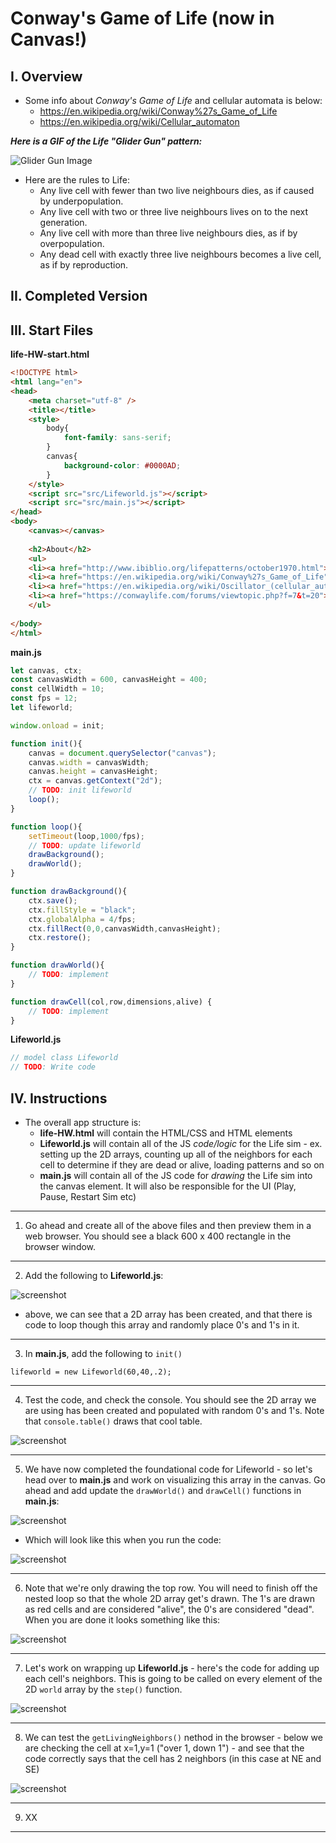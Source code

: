 # Conway's Game of Life (now in Canvas!)

## I. Overview
- Some info about *Conway's Game of Life* and cellular automata is below: 
  - https://en.wikipedia.org/wiki/Conway%27s_Game_of_Life
  - https://en.wikipedia.org/wiki/Cellular_automaton


***Here is a GIF of the Life "Glider Gun" pattern:***

![Glider Gun Image](_images/HW-life-gospers-glider-gun.gif)

- Here are the rules to Life:
  - Any live cell with fewer than two live neighbours dies, as if caused by underpopulation.
  - Any live cell with two or three live neighbours lives on to the next generation.
  - Any live cell with more than three live neighbours dies, as if by overpopulation.
  - Any dead cell with exactly three live neighbours becomes a live cell, as if by reproduction.

## II. Completed Version




## III. Start Files

**life-HW-start.html**

```html
<!DOCTYPE html>
<html lang="en">
<head>
	<meta charset="utf-8" />
	<title></title>
	<style>
		body{
			font-family: sans-serif;
		}
		canvas{
			background-color: #0000AD;
		}
	</style>
	<script src="src/Lifeworld.js"></script>
	<script src="src/main.js"></script>
</head>
<body>
	<canvas></canvas>
	
	<h2>About</h2>
	<ul>
	<li><a href="http://www.ibiblio.org/lifepatterns/october1970.html"><i>MATHEMATICAL GAMES - The fantastic combinations of John Conway's new solitaire game "life"</i></a> by Martin Gardner</li>
	<li><a href="https://en.wikipedia.org/wiki/Conway%27s_Game_of_Life">Wikipedia entry about Conway's Game of Life</a></li>
	<li><a href="https://en.wikipedia.org/wiki/Oscillator_(cellular_automaton)">https://en.wikipedia.org/wiki/Oscillator_(cellular_automaton)</a></li>
	<li><a href="https://conwaylife.com/forums/viewtopic.php?f=7&t=20">https://conwaylife.com/forums/viewtopic.php?f=7&t=20</a></li>
	</ul>
	
</body>
</html>
```

**main.js**

```js
let canvas, ctx;
const canvasWidth = 600, canvasHeight = 400;
const cellWidth = 10;
const fps = 12;
let lifeworld;

window.onload = init;

function init(){
	canvas = document.querySelector("canvas");
	canvas.width = canvasWidth;
	canvas.height = canvasHeight;
	ctx = canvas.getContext("2d");
	// TODO: init lifeworld
	loop();
}

function loop(){
	setTimeout(loop,1000/fps);
	// TODO: update lifeworld
	drawBackground();
	drawWorld();
}

function drawBackground(){
	ctx.save();
	ctx.fillStyle = "black";
	ctx.globalAlpha = 4/fps;
	ctx.fillRect(0,0,canvasWidth,canvasHeight);
	ctx.restore();
}

function drawWorld(){
	// TODO: implement
}

function drawCell(col,row,dimensions,alive) {
	// TODO: implement
}
```

**Lifeworld.js**

```js
// model class Lifeworld
// TODO: Write code
```


## IV. Instructions

- The overall app structure is:
  - **life-HW.html** will contain the HTML/CSS and HTML elements
  - **Lifeworld.js** will contain all of the JS *code/logic* for the Life sim - ex. setting up the 2D arrays, counting up all of the neighbors for each cell to determine if they are dead or alive, loading patterns and so on
  - **main.js** will contain all of the JS code for *drawing* the Life sim into the canvas element. It will also be responsible for the UI (Play, Pause, Restart Sim etc)

<hr>

1) Go ahead and create all of the above files and then preview them in a web browser. You should see a black 600 x 400 rectangle in the browser window.

<hr>

2) Add the following to **Lifeworld.js**:

![screenshot](_images/HW-canvas-life-1.jpg)

- above, we can see that a 2D array has been created, and that there is code to loop though this array and randomly place 0's and 1's in it. 

<hr>

3) In **main.js**, add the following to `init()`

`lifeworld = new Lifeworld(60,40,.2);`

<hr>

4) Test the code, and check the console. You should see the 2D array we are using has been created and populated with random 0's and 1's. Note that `console.table()` draws that cool table.

![screenshot](_images/HW-canvas-life-2.jpg)

<hr>

5) We have now completed the foundational code for Lifeworld - so let's head over to **main.js** and work on visualizing this array in the canvas. Go ahead and add update the `drawWorld()` and `drawCell()` functions in **main.js**:

![screenshot](_images/HW-canvas-life-3.jpg)

- Which will look like this when you run the code:

![screenshot](_images/HW-canvas-life-4.jpg)

<hr>

6) Note that we're only drawing the top row. You will need to finish off the nested loop so that the whole 2D array get's drawn. The 1's are drawn as red cells and are considered "alive", the 0's are considered "dead".  When you are done it looks something like this:

![screenshot](_images/HW-canvas-life-5.jpg)

<hr>

7) Let's work on wrapping up **Lifeworld.js** - here's the code for adding up each cell's neighbors. This is going to be called on every element of the 2D `world` array by the `step()` function. 

![screenshot](_images/HW-canvas-life-6.jpg)

<hr>

8) We can test the `getLivingNeighbors()` nethod in the browser - below we are checking the cell at x=1,y=1 ("over 1, down 1") - and see that the code correctly says that the cell has 2 neighbors (in this case at NE and SE)

![screenshot](_images/HW-canvas-life-7.jpg)

<hr>

9) XX

<hr>
